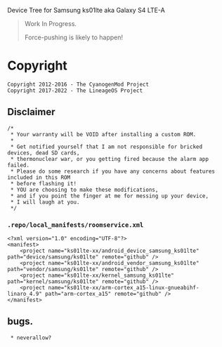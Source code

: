 Device Tree for Samsung ks01lte aka Galaxy S4 LTE-A

> Work In Progress.
>
> Force-pushing is likely to happen!

# Copyright

	Copyright 2012-2016 - The CyanogenMod Project
	Copyright 2017-2022 - The LineageOS Project 


## Disclaimer
	/*
	 * Your warranty will be VOID after installing a custom ROM.
	 *
	 * Get notified yourself that I am not responsible for bricked devices, dead SD cards,
	 * thermonuclear war, or you getting fired because the alarm app failed.
	 * Please do some research if you have any concerns about features included in this ROM
	 * before flashing it!
	 * YOU are choosing to make these modifications,
	 * and if you point the finger at me for messing up your device,
	 * I will laugh at you.
	 */

### `.repo/local_manifests/roomservice.xml` 
```
<?xml version="1.0" encoding="UTF-8"?>
<manifest>
    <project name="ks01lte-xx/android_device_samsung_ks01lte" path="device/samsung/ks01lte" remote="github" />
    <project name="ks01lte-xx/android_vendor_samsung_ks01lte" path="vendor/samsung/ks01lte" remote="github" />
    <project name="ks01lte-xx/kernel_samsung_ks01lte" path="kernel/samsung/ks01lte" remote="github" />
    <project name="ks01lte-xx/arm-cortex_a15-linux-gnueabihf-linaro_4.9" path="arm-cortex_a15" remote="github" />
</manifest>
```
## bugs.
	 * neverallow?

